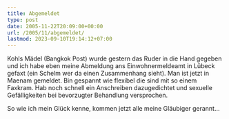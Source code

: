 ```yaml
---
title: Abgemeldet
type: post
date: 2005-11-22T20:09:00+00:00
url: /2005/11/abgemeldet/
lastmod: 2023-09-10T19:14:12+07:00
---
```

Kohls Mädel (Bangkok Post) wurde gestern das Ruder in die Hand gegeben und ich habe eben meine Abmeldung ans Einwohnermeldeamt in Lübeck gefaxt (ein Schelm wer da einen Zusammenhang sieht). Man ist jetzt in Maenam gemeldet. Bin gespannt wie flexibel die sind mit so einem Faxkram. Hab noch schnell ein Anschreiben dazugedichtet und sexuelle Gefälligkeiten bei bevorzugter Behandlung versprochen.

So wie ich mein Glück kenne, kommen jetzt alle meine Gläubiger gerannt...
